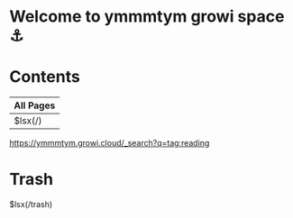 # Welcome to ymmmtym growi space :anchor:

# Contents
| All Pages |
| --------- |
| $lsx(/)   |

https://ymmmtym.growi.cloud/_search?q=tag:reading

# Trash
$lsx(/trash)
